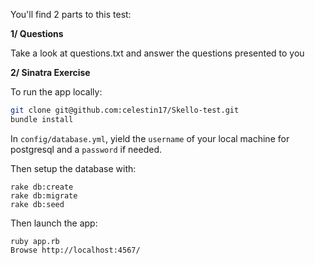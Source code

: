 You'll find 2 parts to this test:

**1/ Questions**

Take a look at questions.txt and answer the questions presented to you

**2/ Sinatra Exercise**

To run the app locally:

```bash
git clone git@github.com:celestin17/Skello-test.git
bundle install
```

In ```config/database.yml```, yield the ```username``` of your local machine for postgresql and a ```password``` if needed.

Then setup the database with:
```
rake db:create
rake db:migrate
rake db:seed
```

Then launch the app:

```
ruby app.rb
Browse http://localhost:4567/
```

